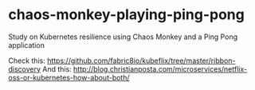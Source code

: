 # chaos-monkey-playing-ping-pong
Study on Kubernetes resilience using Chaos Monkey and a Ping Pong application


Check this: https://github.com/fabric8io/kubeflix/tree/master/ribbon-discovery
And this: http://blog.christianposta.com/microservices/netflix-oss-or-kubernetes-how-about-both/
